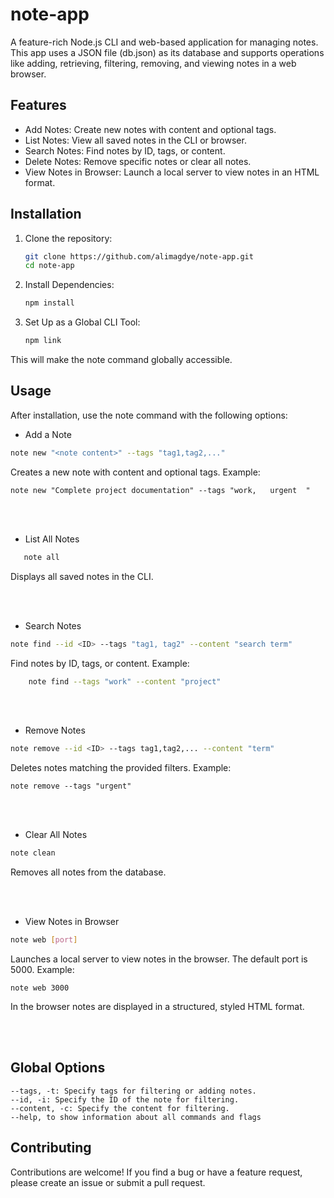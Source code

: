 # note-app
A feature-rich Node.js CLI and web-based application for managing notes. This app uses a JSON file (db.json) as its database and supports operations like adding, retrieving, filtering, removing, and viewing notes in a web browser.
## Features

- Add Notes: Create new notes with content and optional tags.
- List Notes: View all saved notes in the CLI or browser.
- Search Notes: Find notes by ID, tags, or content.
- Delete Notes: Remove specific notes or clear all notes.
- View Notes in Browser: Launch a local server to view notes in an HTML format.

## Installation

1. Clone the repository:

   ```bash
   git clone https://github.com/alimagdye/note-app.git
   cd note-app


2. Install Dependencies:

   ```bash
   npm install


3. Set Up as a Global CLI Tool:
   ```bash
   npm link

This will make the note command globally accessible.
 

## Usage

After installation, use the note command with the following options:

- Add a Note

```bash
note new "<note content>" --tags "tag1,tag2,..."
```

Creates a new note with content and optional tags.
Example:

    note new "Complete project documentation" --tags "work,   urgent  "


<br><br>

- List All Notes
```bash
   note all
```
 Displays all saved notes in the CLI.


<br><br>

- Search Notes

```bash
note find --id <ID> --tags "tag1, tag2" --content "search term"
```
Find notes by ID, tags, or content.
Example:
```bash
    note find --tags "work" --content "project"
```


<br><br>

- Remove Notes

```bash
note remove --id <ID> --tags tag1,tag2,... --content "term"
```
Deletes notes matching the provided filters.
Example:

    note remove --tags "urgent"


<br><br>

- Clear All Notes

```bash
note clean
```
 Removes all notes from the database.


<br><br>

- View Notes in Browser
```bash
note web [port]
```
Launches a local server to view notes in the browser. The default port is 5000.
Example:

    note web 3000

In the browser notes are displayed in a structured, styled HTML format.


<br><br>

## Global Options

    --tags, -t: Specify tags for filtering or adding notes.
    --id, -i: Specify the ID of the note for filtering.
    --content, -c: Specify the content for filtering.
    --help, to show information about all commands and flags




## Contributing

Contributions are welcome! If you find a bug or have a feature request, please create an issue or submit a pull request.
